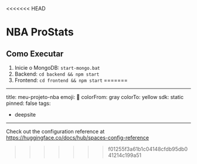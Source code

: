 <<<<<<< HEAD
# NBA ProStats

## Como Executar
1. Inicie o MongoDB: `start-mongo.bat`
2. Backend: `cd backend && npm start`
3. Frontend: `cd frontend && npm start`
=======
---
title: meu-projeto-nba
emoji: 🐳
colorFrom: gray
colorTo: yellow
sdk: static
pinned: false
tags:
  - deepsite
---

Check out the configuration reference at https://huggingface.co/docs/hub/spaces-config-reference
>>>>>>> f01255f3a61b1c04148cfdb95db041214c199a51

